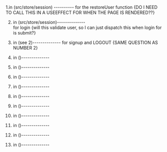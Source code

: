 1.in (src/store/session) ----------
        for the restoreUser function
{DO I NEED TO CALL THIS IN A USEEFFECT FOR WHEN THE PAGE IS RENDERED??}

2. in (src/store/session)--------------  
        for login
{will this validate user, so I can just dispatch this when login for is submit?}


3. in (see 2)--------------
        for signup and LOGOUT
{SAME QUESTION AS NUMBER 2}


4. in ()--------------
5. in ()--------------
6. in ()--------------
7. in ()--------------
8. in ()--------------
9.  in ()--------------
10. in ()--------------
11. in ()--------------
12. in ()--------------
13. in ()--------------